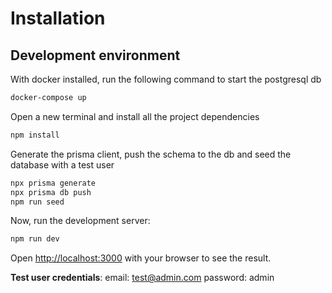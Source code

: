 # Installation

## Development environment

With docker installed, run the following command to start the postgresql db

```bash
docker-compose up
```

Open a new terminal and install all the project dependencies

```bash
npm install
```

Generate the prisma client, push the schema to the db and seed the database with a test user

```bash
npx prisma generate
npx prisma db push
npm run seed
```

Now, run the development server:

```bash
npm run dev
```

Open [http://localhost:3000](http://localhost:3000) with your browser to see the result.

**Test user credentials**:
email: test@admin.com
password: admin

